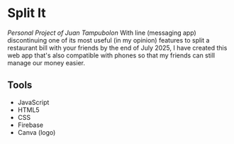 # Split It
*Personal Project of Juan Tampubolon*
With line (messaging app) discontinuing one of its most useful (in my opinion) features to split a restaurant bill with your friends by the end of July 2025, I have created this web app that's also compatible with phones so that my friends can still manage our money easier.
## Tools
- JavaScript
- HTML5
- CSS
- Firebase
- Canva (logo)
